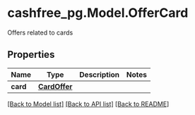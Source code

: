 # cashfree_pg.Model.OfferCard
Offers related to cards

## Properties

Name | Type | Description | Notes
------------ | ------------- | ------------- | -------------
**card** | [**CardOffer**](CardOffer.md) |  | 

[[Back to Model list]](../README.md#documentation-for-models) [[Back to API list]](../README.md#documentation-for-api-endpoints) [[Back to README]](../README.md)

